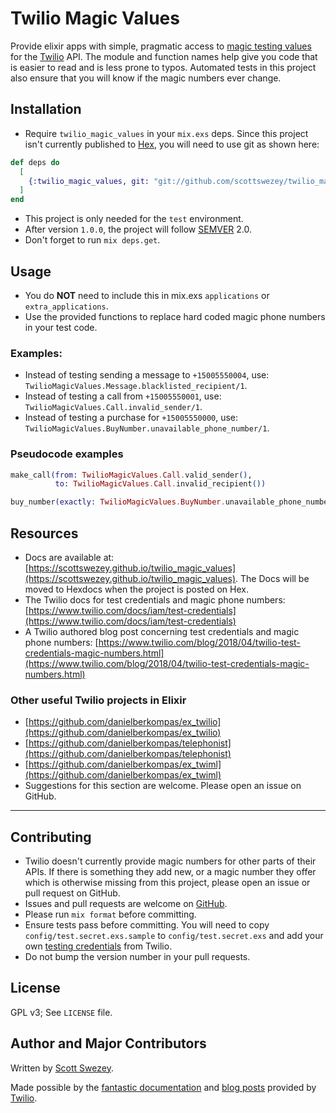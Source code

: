 # Twilio Magic Values

Provide elixir apps with simple, pragmatic access to [magic testing values](https://www.twilio.com/docs/iam/test-credentials) for the [Twilio](https://www.twilio.com) API. The module and function names help give you code that is easier to read and is less prone to typos. Automated tests in this project also ensure that you will know if the magic numbers ever change.

## Installation

- Require `twilio_magic_values` in your `mix.exs` deps. Since this project isn't currently published to [Hex](https://hex.pm/docs/publish), you will need to use git as shown here:
```elixir
def deps do
  [
    {:twilio_magic_values, git: "git://github.com/scottswezey/twilio_magic_values.git", only: :test}
  ]
end
```
- This project is only needed for the `test` environment.
- After version `1.0.0`, the project will follow [SEMVER](https://semver.org) 2.0.
- Don't forget to run `mix deps.get`.

## Usage

- You do **NOT** need to include this in mix.exs `applications` or `extra_applications`.
- Use the provided functions to replace hard coded magic phone numbers in your test code.

### Examples:

- Instead of testing sending a message to `+15005550004`, use: `TwilioMagicValues.Message.blacklisted_recipient/1`.
- Instead of testing a call from `+15005550001`, use: `TwilioMagicValues.Call.invalid_sender/1`.
- Instead of testing a purchase for `+15005550000`, use: `TwilioMagicValues.BuyNumber.unavailable_phone_number/1`.

### Pseudocode examples
```elixir
make_call(from: TwilioMagicValues.Call.valid_sender(),
          to: TwilioMagicValues.Call.invalid_recipient())

buy_number(exactly: TwilioMagicValues.BuyNumber.unavailable_phone_number())
```

## Resources
- Docs are available at: [https://scottswezey.github.io/twilio_magic_values](https://scottswezey.github.io/twilio_magic_values). The Docs will be moved to Hexdocs when the project is posted on Hex.
- The Twilio docs for test credentials and magic phone numbers: [https://www.twilio.com/docs/iam/test-credentials](https://www.twilio.com/docs/iam/test-credentials)
- A Twilio authored blog post concerning test credentials and magic phone numbers: [https://www.twilio.com/blog/2018/04/twilio-test-credentials-magic-numbers.html](https://www.twilio.com/blog/2018/04/twilio-test-credentials-magic-numbers.html)

### Other useful Twilio projects in Elixir
- [https://github.com/danielberkompas/ex_twilio](https://github.com/danielberkompas/ex_twilio)
- [https://github.com/danielberkompas/telephonist](https://github.com/danielberkompas/telephonist)
- [https://github.com/danielberkompas/ex_twiml](https://github.com/danielberkompas/ex_twiml)
- Suggestions for this section are welcome. Please open an issue on GitHub.
---

## Contributing
- Twilio doesn't currently provide magic numbers for other parts of their APIs. If there is something they add new, or a magic number they offer which is otherwise missing from this project, please open an issue or pull request on GitHub.
- Issues and pull requests are welcome on [GitHub](https://github.com/scottswezey/twilio_magic_values).
- Please run `mix format` before committing.
- Ensure tests pass before committing. You will need to copy `config/test.secret.exs.sample` to `config/test.secret.exs` and add your own [testing credentials](https://www.twilio.com/console/account/settings) from Twilio.
- Do not bump the version number in your pull requests.

## License
GPL v3; See `LICENSE` file.

## Author and Major Contributors

Written by [Scott Swezey](https://github.com/scottswezey).

Made possible by the [fantastic documentation](https://www.twilio.com/docs/iam/test-credentials) and [blog posts](https://www.twilio.com/blog/2018/04/twilio-test-credentials-magic-numbers.html) provided by [Twilio](https://www.twilio.com).
